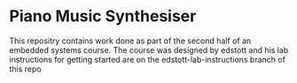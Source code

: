 # Piano Music Synthesiser
This repositry contains work done as part of the second half of an embedded systems course. The course was designed by edstott and his lab instructions for getting started are on the edstott-lab-instructions branch of this repo
